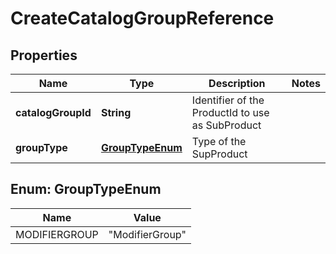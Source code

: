 
# CreateCatalogGroupReference

## Properties
Name | Type | Description | Notes
------------ | ------------- | ------------- | -------------
**catalogGroupId** | **String** | Identifier of the ProductId to use as SubProduct | 
**groupType** | [**GroupTypeEnum**](#GroupTypeEnum) | Type of the SupProduct | 


<a name="GroupTypeEnum"></a>
## Enum: GroupTypeEnum
Name | Value
---- | -----
MODIFIERGROUP | &quot;ModifierGroup&quot;



